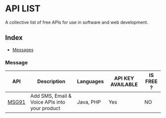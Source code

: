 # API LIST

A collective list of free APIs for use in software and web development.

## Index

* [Messages](#message)

### Message
API | Description | Languages | API KEY AVAILABLE | IS FREE ?
|---|---|---|---|---|
| [MSG91](/messaging/msg91/) | Add SMS, Email & Voice APIs into your product | Java, PHP | Yes | NO |
